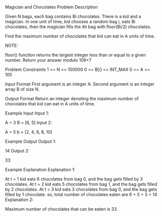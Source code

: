 Magician and Chocolates
Problem Description

Given N bags, each bag contains Bi chocolates. There is a kid and a magician. In one unit of time, kid chooses a random bag i, eats Bi chocolates, then the magician fills the ith bag with floor(Bi/2) chocolates.

Find the maximum number of chocolates that kid can eat in A units of time.

NOTE:

floor() function returns the largest integer less than or equal to a given number.
Return your answer modulo 109+7


Problem Constraints
1 <= N <= 100000
0 <= B[i] <= INT_MAX
0 <= A <= 105



Input Format
First argument is an integer A.
Second argument is an integer array B of size N.



Output Format
Return an integer denoting the maximum number of chocolates that kid can eat in A units of time.



Example Input
Input 1:

A = 3
B = [6, 5]
Input 2:

A = 5
b = [2, 4, 6, 8, 10]


Example Output
Output 1:

14
Output 2:

33


Example Explanation
Explanation 1:

At t = 1 kid eats 6 chocolates from bag 0, and the bag gets filled by 3 chocolates.
At t = 2 kid eats 5 chocolates from bag 1, and the bag gets filled by 2 chocolates.
At t = 3 kid eats 3 chocolates from bag 0, and the bag gets filled by 1 chocolate.
so, total number of chocolates eaten are 6 + 5 + 3 = 14
Explanation 2:

Maximum number of chocolates that can be eaten is 33.